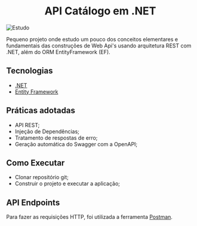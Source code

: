 <h1 align="center">
    API Catálogo em .NET
</h1>

<img src="https://img.shields.io/static/v1?label=Tipo&message=Estudo&color=00ff08&labelColor=000000" alt="Estudo" />
</p>

Pequeno projeto onde estudo um pouco dos conceitos elementares e fundamentais das construções de Web Api's usando arquitetura REST com .NET, além do ORM EntityFramework (EF).

## Tecnologias
 
- [.NET](https://dotnet.microsoft.com/pt-br/)
- [Entity Framework](https://learn.microsoft.com/pt-br/ef/)

## Práticas adotadas

- API REST;
- Injeção de Dependências;
- Tratamento de respostas de erro;
- Geração automática do Swagger com a OpenAPI;

## Como Executar

- Clonar repositório git;
- Construir o projeto e executar a aplicação;

## API Endpoints

Para fazer as requisições HTTP, foi utilizada a ferramenta [Postman](https://www.postman.com/).
